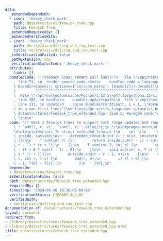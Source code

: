 ```yaml
---
data:
  _extendedDependsOn:
  - icon: ':heavy_check_mark:'
    path: datastructures/fenwick_tree.hpp
    title: Fenwick Tree
  _extendedRequiredBy: []
  _extendedVerifiedWith:
  - icon: ':heavy_check_mark:'
    path: verify/aizu/dsl/rsq_and_raq.test.cpp
    title: verify/aizu/dsl/rsq_and_raq.test.cpp
  _isVerificationFailed: false
  _pathExtension: hpp
  _verificationStatusIcon: ':heavy_check_mark:'
  attributes:
    links: []
  bundledCode: "Traceback (most recent call last):\n  File \"/opt/hostedtoolcache/Python/3.12.5/x64/lib/python3.12/site-packages/onlinejudge_verify/documentation/build.py\"\
    , line 71, in _render_source_code_stat\n    bundled_code = language.bundle(stat.path,\
    \ basedir=basedir, options={'include_paths': [basedir]}).decode()\n          \
    \         ^^^^^^^^^^^^^^^^^^^^^^^^^^^^^^^^^^^^^^^^^^^^^^^^^^^^^^^^^^^^^^^^^^^^^^^^^^^^^^^^^\n\
    \  File \"/opt/hostedtoolcache/Python/3.12.5/x64/lib/python3.12/site-packages/onlinejudge_verify/languages/cplusplus.py\"\
    , line 187, in bundle\n    bundler.update(path)\n  File \"/opt/hostedtoolcache/Python/3.12.5/x64/lib/python3.12/site-packages/onlinejudge_verify/languages/cplusplus_bundle.py\"\
    , line 312, in update\n    raise BundleErrorAt(path, i + 1, \"#pragma once found\
    \ in a non-first line\")\nonlinejudge_verify.languages.cplusplus_bundle.BundleErrorAt:\
    \ datastructures/fenwick_tree_extended.hpp: line 5: #pragma once found in a non-first\
    \ line\n"
  code: "/* Uses 2 fenwick trees to support both range updates and range queries.\n\
    \ * `add(l, r, v)`, `sum(l, r)`: O(log(r))\n */\n\n#pragma once\n#include \"fenwick_tree.hpp\"\
    \n\ntemplate<class T> struct extended_fenwick {\n    int n;\n    fenwick_tree<T>\
    \ inside, outside;\n\n    extended_fenwick(int x) : n(x), inside(n), outside(n)\
    \ {}\n\n    T sum(int r) {\n        return inside.sum(r - 1) + outside.sum(n -\
    \ r - 1) * (r + 1);\n    }\n\n    T sum(int l, int r) {\n        return sum(r)\
    \ - (l > 0 ? sum(l - 1) : 0);\n    }\n\n    void add(int r, T v) {\n        inside.add(r,\
    \ v * (r + 1));\n        outside.add(n - r - 1, v);\n    }\n\n    void add(int\
    \ l, int r, T v) {\n        add(r, v);\n        if (l > 0) {\n            add(l\
    \ - 1, T(0) - T(v));\n        }\n    }\n};\n"
  dependsOn:
  - datastructures/fenwick_tree.hpp
  isVerificationFile: false
  path: datastructures/fenwick_tree_extended.hpp
  requiredBy: []
  timestamp: '2024-08-26 18:36:05-04:00'
  verificationStatus: LIBRARY_ALL_AC
  verifiedWith:
  - verify/aizu/dsl/rsq_and_raq.test.cpp
documentation_of: datastructures/fenwick_tree_extended.hpp
layout: document
redirect_from:
- /library/datastructures/fenwick_tree_extended.hpp
- /library/datastructures/fenwick_tree_extended.hpp.html
title: datastructures/fenwick_tree_extended.hpp
---
```

